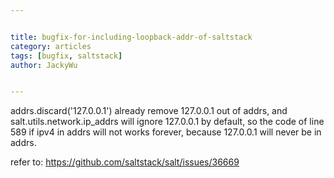 ```yaml
---


title: bugfix-for-including-loopback-addr-of-saltstack
category: articles
tags: [bugfix, saltstack]
author: JackyWu


---
```


addrs.discard('127.0.0.1') already remove 127.0.0.1 out of addrs, and salt.utils.network.ip_addrs will ignore 127.0.0.1 by default, so the code of line 589 if ipv4 in addrs will not works forever, because 127.0.0.1 will never be in addrs.

refer to: <https://github.com/saltstack/salt/issues/36669>

